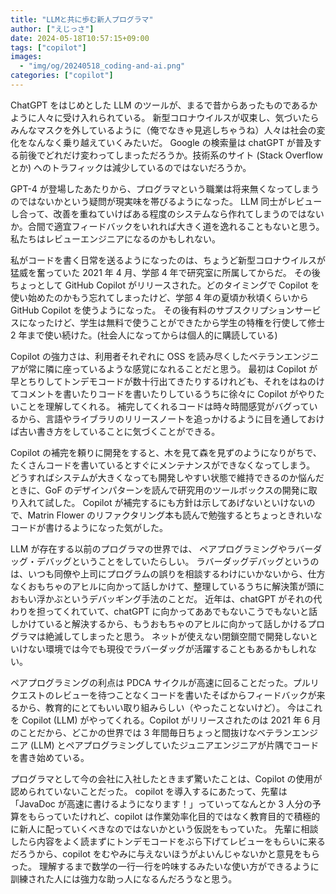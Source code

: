 ```yaml
---
title: "LLMと共に歩む新人プログラマ"
author: ["えじっさ"]
date: 2024-05-18T10:57:15+09:00
tags: ["copilot"]
images:
  - "img/og/20240518_coding-and-ai.png"
categories: ["copilot"]
---
```


ChatGPT をはじめとした LLM のツールが、まるで昔からあったものであるかように人々に受け入れられている。
新型コロナウイルスが収束し、気づいたらみんなマスクを外しているように（俺でなきゃ見逃しちゃうね）人々は社会の変化をなんなく乗り越えていくみたいだ。
Google の検索量は chatGPT が普及する前後でどれだけ変わってしまっただろうか。技術系のサイト (Stack Overflow とか) へのトラフィックは減少しているのではないだろうか。

GPT-4 が登場したあたりから、プログラマという職業は将来無くなってしまうのではないかという疑問が現実味を帯びるようになった。
LLM 同士がレビューし合って、改善を重ねていけばある程度のシステムなら作れてしまうのではないか。合間で適宜フィードバックをいれれば大きく道を逸れることもないと思う。
私たちはレビューエンジニアになるのかもしれない。

私がコードを書く日常を送るようになったのは、ちょうど新型コロナウイルスが猛威を奮っていた 2021 年 4 月、学部 4 年で研究室に所属してからだ。
その後ちょっとして GitHub Copilot がリリースされた。どのタイミングで Copilot を使い始めたのかもう忘れてしまったけど、学部 4 年の夏頃か秋頃くらいから GitHub Copilot を使うようになった。
その後有料のサブスクリプションサービスになったけど、学生は無料で使うことができたから学生の特権を行使して修士 2 年まで使い続けた。(社会人になってからは個人的に購読している)

Copilot の強力さは、利用者それぞれに OSS を読み尽くしたベテランエンジニアが常に隣に座っているような感覚になれることだと思う。
最初は Copilot が早とちりしてトンデモコードが数十行出てきたりするけれども、それをはねのけてコメントを書いたりコードを書いたりしているうちに徐々に Copilot がやりたいことを理解してくれる。
補完してくれるコードは時々時間感覚がバグっているから、言語やライブラリのリリースノートを追っかけるように目を通しておけば古い書き方をしていることに気づくことができる。

Copilot の補完を頼りに開発をすると、木を見て森を見ずのようになりがちで、たくさんコードを書いているとすぐにメンテナンスができなくなってしまう。
どうすればシステムが大きくなっても開発しやすい状態で維持できるのか悩んだときに、GoF のデザインパターンを読んで研究用のツールボックスの開発に取り入れて試した。
Copilot が補完するにも方針は示してあげないといけないので、Matrin Flower のリファクタリング本も読んで勉強するとちょっときれいなコードが書けるようになった気がした。

LLM が存在する以前のプログラマの世界では、 ペアプログラミングやラバーダッグ・デバッグということをしていたらしい。
ラバーダッグデバッグというのは、いつも同僚や上司にプログラムの誤りを相談するわけにいかないから、仕方なくおもちゃのアヒルに向かって話しかけて、整理しているうちに解決策が頭におもい浮かぶというデバッギング手法のことだ。
近年は、chatGPT がそれの代わりを担ってくれていて、chatGPT に向かってああでもないこうでもないと話しかけていると解決するから、もうおもちゃのアヒルに向かって話しかけるプログラマは絶滅してしまったと思う。
ネットが使えない閉鎖空間で開発しないといけない環境では今でも現役でラバーダッグが活躍することもあるかもしれない。

ペアプログラミングの利点は PDCA サイクルが高速に回ることだった。プルリクエストのレビューを待つことなくコードを書いたそばからフィードバックが来るから、教育的にとてもいい取り組みらしい（やったことないけど）。
今はこれを Copilot (LLM) がやってくれる。Copilot がリリースされたのは 2021 年 6 月のことだから、どこかの世界では 3 年間毎日ちょっと間抜けなベテランエンジニア (LLM) とペアプログラミングしていたジュニアエンジニアが片隅でコードを書き始めている。

プログラマとして今の会社に入社したときまず驚いたことは、Copilot の使用が認められていないことだった。
copilot を導入するにあたって、先輩は「JavaDoc が高速に書けるようになります！」っていってなんとか 3 人分の予算をもらっていたけれど、copilot は作業効率化目的ではなく教育目的で積極的に新人に配っていくべきなのではないかという仮説をもっていた。
先輩に相談したら内容をよく読まずにトンデモコードをぶら下げてレビューをもらいに来るだろうから、copilot をむやみに与えないほうがよいんじゃないかと意見をもらった。
理解するまで数学の一行一行を吟味するみたいな使い方ができるように訓練された人には強力な助っ人になるんだろうなと思う。
